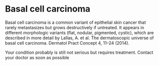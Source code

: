 
# Basal cell carcinoma

Basal cell carcinoma is a common variant of epithelial skin cancer that rarely metastasizes but grows
destructively if untreated. It appears in different morphologic variants (flat, nodular, pigmented, cystic),
which are described in more detail by Lallas, A. et al. The dermatoscopic universe of basal cell carcinoma. Dermatol Pract Concept 4, 11–24 (2014).

Your condition probably is still not serious but requires treatment. Contact your doctor as soon as possible
